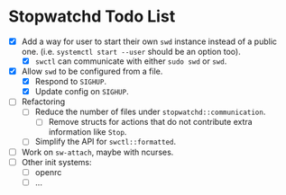 # Stopwatchd Todo List

 - [x] Add a way for user to start their own `swd` instance instead of a public one. (i.e. `systemctl start --user` should be an option too).
   - [x] `swctl` can communicate with either `sudo swd` or `swd`.
 - [x] Allow `swd` to be configured from a file.
   - [x] Respond to `SIGHUP`.
   - [x] Update config on `SIGHUP`.
 - [ ] Refactoring
   - [ ] Reduce the number of files under `stopwatchd::communication`.
     - [ ] Remove structs for actions that do not contribute extra information like `Stop`.
   - [ ] Simplify the API for `swctl::formatted`.
 - [ ] Work on `sw-attach`, maybe with ncurses.
 - [ ] Other init systems:
   - [ ] openrc
   - [ ] ...